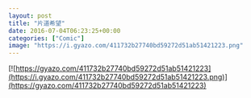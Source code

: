 ```yaml
---
layout: post
title: "片道希望"
date: 2016-07-04T06:23:25+00:00
categories: ["Comic"]
image: "https://i.gyazo.com/411732b27740bd59272d51ab51421223.png"
---
```


[![https://gyazo.com/411732b27740bd59272d51ab51421223](https://i.gyazo.com/411732b27740bd59272d51ab51421223.png)](https://gyazo.com/411732b27740bd59272d51ab51421223)